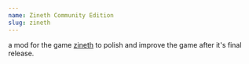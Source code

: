 ```yaml
---
name: Zineth Community Edition
slug: zineth
---
```


a mod for the game [zineth](https://zinethgame-blog.tumblr.com) to polish and improve the game after it's final release.